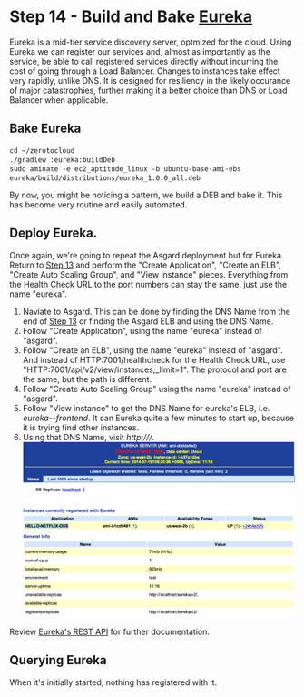 # Step 14 - Build and Bake <a href="" target="_blank">Eureka</a>

Eureka is a mid-tier service discovery server, optmized for the cloud. 
Using Eureka we can register our services and, almost as importantly as the service, be able to call registered services directly without incurring the cost of going through a Load Balancer. 
Changes to instances take effect very rapidly, unlike DNS.
It is designed for resiliency in the likely occurance of major catastrophies, further making it a better choice than DNS or Load Balancer when applicable.

## Bake Eureka

    cd ~/zerotocloud
    ./gradlew :eureka:buildDeb
    sudo aminate -e ec2_aptitude_linux -b ubuntu-base-ami-ebs eureka/build/distributions/eureka_1.0.0_all.deb

By now, you might be noticing a pattern, we build a DEB and bake it. This has become very routine and easily automated.

## Deploy Eureka.

Once again, we're going to repeat the Asgard deployment but for Eureka. 
Return to [Step 13](AsgardStandalone.md) and perform the "Create Application", "Create an ELB", "Create Auto Scaling Group", and "View instance" pieces.
Everything from the Health Check URL to the port numbers can stay the same, just use the name "eureka".

1. Naviate to Asgard. This can be done by finding the DNS Name from the end of [Step 13](AsgardStandalone.md) or finding the Asgard ELB and using the DNS Name.
2. Follow "Create Application", using the name "eureka" instead of "asgard".
3. Follow "Create an ELB", using the name "eureka" instead of "asgard". And instead of HTTP:7001/healthcheck for the Health Check URL, use "HTTP:7001/api/v2/view/instances;_limit=1". The protocol and port are the same, but the path is different.
4. Follow "Create Auto Scaling Group" using the name "eureka" instead of "asgard".
5. Follow "View instance" to get the DNS Name for eureka's ELB, i.e. _eureka--frontend_. It can Eureka quite a few minutes to start up, because it is trying find other instances.
6. Using that DNS Name, visit _http://<ELB DNS name>/_. ![](images/Eureka.png)

Review <a href="https://github.com/Netflix/eureka/wiki/Eureka-REST-operations" target="_blank">Eureka's REST API</a> for further documentation.

## Querying Eureka

When it's initially started, nothing has registered with it.